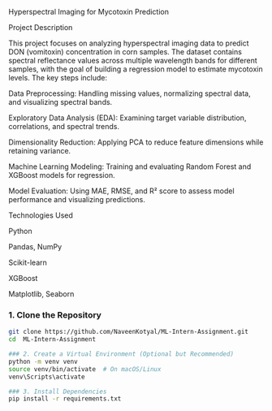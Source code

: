 Hyperspectral Imaging for Mycotoxin Prediction

Project Description

This project focuses on analyzing hyperspectral imaging data to predict DON (vomitoxin) concentration in corn samples. The dataset contains spectral reflectance values across multiple wavelength bands for different samples, with the goal of building a regression model to estimate mycotoxin levels. The key steps include:

Data Preprocessing: Handling missing values, normalizing spectral data, and visualizing spectral bands.

Exploratory Data Analysis (EDA): Examining target variable distribution, correlations, and spectral trends.

Dimensionality Reduction: Applying PCA to reduce feature dimensions while retaining variance.

Machine Learning Modeling: Training and evaluating Random Forest and XGBoost models for regression.

Model Evaluation: Using MAE, RMSE, and R² score to assess model performance and visualizing predictions.

Technologies Used

Python

Pandas, NumPy

Scikit-learn

XGBoost

Matplotlib, Seaborn

### 1. Clone the Repository
```bash
git clone https://github.com/NaveenKotyal/ML-Intern-Assignment.git
cd  ML-Intern-Assignment

### 2. Create a Virtual Environment (Optional but Recommended)
python -m venv venv
source venv/bin/activate  # On macOS/Linux
venv\Scripts\activate 

### 3. Install Dependencies
pip install -r requirements.txt


